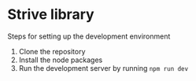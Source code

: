 # Strive library

Steps for setting up the development environment

1. Clone the repository
2. Install the node packages
3. Run the development server by running `npm run dev`
